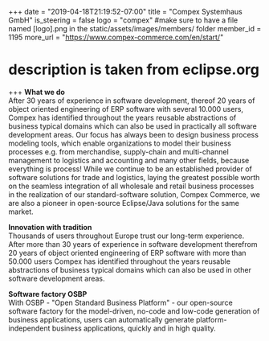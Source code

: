 +++
date = "2019-04-18T21:19:52-07:00"
title = "Compex Systemhaus GmbH"
is_steering = false
logo = "compex" #make sure to have a file named [logo].png in the static/assets/images/members/ folder
member_id = 1195
more_url = "https://www.compex-commerce.com/en/start/"
# description is taken from eclipse.org
+++
<b>What we do</b><br/>
After 30 years of experience in software development, thereof 20 years of object oriented engineering of ERP software with several 10.000 users, Compex has identified throughout the years reusable abstractions of business typical domains which can also be used in practically all software development areas. Our focus has always been to design business process modeling tools, which enable organizations to model their business processes e.g. from merchandise, supply-chain and multi-channel management to logistics and accounting and many other fields, because everything is process! While we continue to be an established provider of software solutions for trade and logistics, laying the greatest possible worth on the seamless integration of all wholesale and retail business processes in the realization of our standard-software solution, Compex Commerce, we are also a pioneer in open-source Eclipse/Java solutions for the same market.

<b>Innovation with tradition</b><br/>
Thousands of users throughout Europe trust our long-term experience. After more than 30 years of experience in software development therefrom 20 years of object oriented engineering of ERP software with more than 50.000 users Compex has identified throughout the years reusable abstractions of business typical domains which can also be used in other software development areas.

<b>Software factory OSBP</b><br/>
With OSBP - "Open Standard Business Platform" - our open-source software factory for the model-driven, no-code and low-code generation of business applications, users can automatically generate platform-independent business applications, quickly and in high quality.